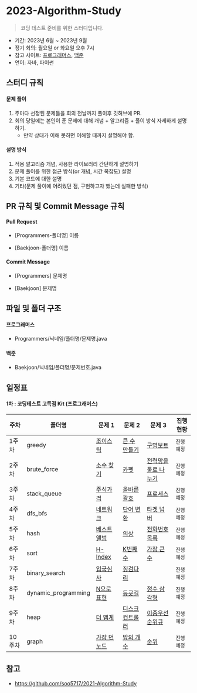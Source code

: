 # 2023-Algorithm-Study

> 코딩 테스트 준비를 위한 스터디입니다. 

- 기간: 2023년 6월 ~ 2023년 9월
- 정기 회의: 월요일 or 화요일 오후 7시
- 참고 사이트: [프로그래머스](https://programmers.co.kr/learn/challenges), [백준](https://www.acmicpc.net/)
- 언어: 자바, 파이썬

## 스터디 규칙 

#### 문제 풀이

1. 주마다 선정된 문제들을 회의 전날까지 풀이후 깃허브에 PR.
2. 회의 당일에는 본인이 푼 문제에 대해 개념 + 알고리즘 + 풀이 방식 자세하게 설명하기. 
   - 만약 상대가 이해 못하면 이해할 때까지 설명해야 함.

#### 설명 방식

1. 적용 알고리즘 개념, 사용한 라이브러리 간단하게 설명하기
2. 문제 풀이를 위한 접근 방식(or 개념, 시간 복잡도) 설명
3. 기본 코드에 대한 설명
4. 기타(문제 풀이에 어려웠던 점, 구현하고자 했는데 실패한 방식)

## PR 규칙 및 Commit Message 규칙

#### Pull Request

- [Programmers-폴더명] 이름

- [Baekjoon-폴더명] 이름

#### Commit Message

- [Programmers] 문제명

- [Baekjoon] 문제명

## 파일 및 폴더 구조

#### 프로그래머스

- Programmers/닉네임/폴더명/문제명.java

#### 백준

- Baekjoon/닉네임/폴더명/문제번호.java

## 일정표

#### 1차 : 코딩테스트 고득점 Kit (프로그래머스)

| **주차** | **폴더명**          | **문제 1**                                                   | **문제 2**                                                   | **문제 3**                                                   | **진행 현황** |
| -------- | ------------------- | ------------------------------------------------------------ | ------------------------------------------------------------ | ------------------------------------------------------------ | ------------- |
| 1주차    | greedy              | [조이스틱](https://programmers.co.kr/learn/courses/30/lessons/42860) | [큰 수 만들기](https://programmers.co.kr/learn/courses/30/lessons/42883) |  [구명보트](https://school.programmers.co.kr/learn/courses/30/lessons/42885)  | `진행 예정`   |
| 2주차    | brute_force         | [소수 찾기](https://programmers.co.kr/learn/courses/30/lessons/42839) | [카펫](https://programmers.co.kr/learn/courses/30/lessons/42842) | [전력망을 둘로 나누기](https://school.programmers.co.kr/learn/courses/30/lessons/86971) | `진행 예정`   |
| 3주차    | stack_queue         | [주식가격](https://programmers.co.kr/learn/courses/30/lessons/42584) | [올바른 괄호](https://school.programmers.co.kr/learn/courses/30/lessons/12909) | [프로세스](https://school.programmers.co.kr/learn/courses/30/lessons/42587) | `진행 예정`   |
| 4주차    | dfs_bfs             | [네트워크](https://programmers.co.kr/learn/courses/30/lessons/43162) | [단어 변환](https://programmers.co.kr/learn/courses/30/lessons/43163) | [타겟 넘버](https://programmers.co.kr/learn/courses/30/lessons/43165) | `진행 예정`   |
| 5주차    | hash                | [베스트앨범](https://programmers.co.kr/learn/courses/30/lessons/42579) | [의상](https://programmers.co.kr/learn/courses/30/lessons/42578) | [전화번호 목록](https://programmers.co.kr/learn/courses/30/lessons/42577) | `진행 예정`   |
| 6주차    | sort                | [H-Index](https://programmers.co.kr/learn/courses/30/lessons/42747) | [K번째수](https://programmers.co.kr/learn/courses/30/lessons/42748) | [가장 큰 수](https://programmers.co.kr/learn/courses/30/lessons/42746) | `진행 예정`   |
| 7주차    | binary_search       | [입국심사](https://programmers.co.kr/learn/courses/30/lessons/43238) | [징검다리](https://programmers.co.kr/learn/courses/30/lessons/43236) |                                                              | `진행 예정`   |
| 8주차    | dynamic_programming | [N으로 표현](https://programmers.co.kr/learn/courses/30/lessons/42895) | [등굣길](https://programmers.co.kr/learn/courses/30/lessons/42898) | [정수 삼각형](https://programmers.co.kr/learn/courses/30/lessons/43105) | `진행 예정`   |
| 9주차    | heap                | [더 맵게](https://programmers.co.kr/learn/courses/30/lessons/42626) | [디스크 컨트롤러](https://programmers.co.kr/learn/courses/30/lessons/42627) | [이중우선순위큐](https://programmers.co.kr/learn/courses/30/lessons/42628) | `진행 예정`   |
| 10주차   | graph               | [가장 먼 노드](https://programmers.co.kr/learn/courses/30/lessons/49189) | [방의 개수](https://programmers.co.kr/learn/courses/30/lessons/49190) | [순위](https://programmers.co.kr/learn/courses/30/lessons/49191) | `진행 예정`   |

## 참고
- https://github.com/soo5717/2021-Algorithm-Study
